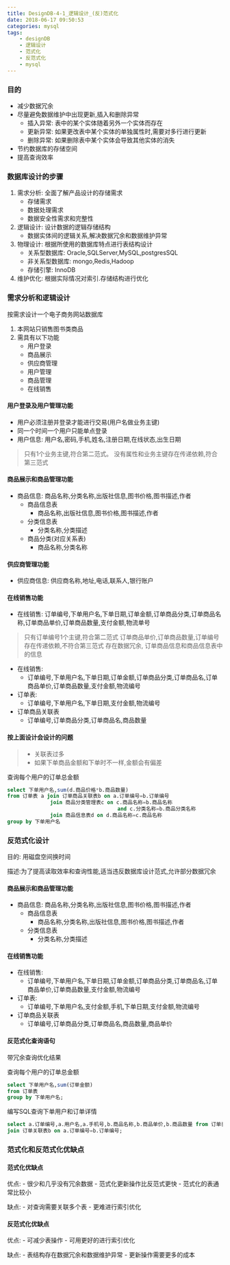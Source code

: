 ```yaml
---
title: DesignDB-4-1_逻辑设计_(反)范式化
date: 2018-06-17 09:50:53
categories: mysql
tags:
    - designDB
    - 逻辑设计
    - 范式化
    - 反范式化
    - mysql
---
```


### 目的
- 减少数据冗余
- 尽量避免数据维护中出现更新,插入和删除异常
    - 插入异常: 表中的某个实体随着另外一个实体而存在
    - 更新异常: 如果更改表中某个实体的单独属性时,需要对多行进行更新
    - 删除异常: 如果删除表中某个实体会导致其他实体的消失
- 节约数据库的存储空间
- 提高查询效率

### 数据库设计的步骤

1. 需求分析: 全面了解产品设计的存储需求
    - 存储需求
    - 数据处理需求
    - 数据安全性需求和完整性
2. 逻辑设计: 设计数据的逻辑存储结构
    - 数据实体间的逻辑关系,解决数据冗余和数据维护异常
3. 物理设计: 根据所使用的数据库特点进行表结构设计
    - 关系型数据库: Oracle,SQLServer,MySQL,postgresSQL
    - 非关系型数据库: mongo,Redis,Hadoop
    - 存储引擎: InnoDB
4. 维护优化: 根据实际情况对索引.存储结构进行优化

### 需求分析和逻辑设计

按需求设计一个电子商务网站数据库
1. 本网站只销售图书类商品
2. 需具有以下功能
    - 用户登录
    - 商品展示
    - 供应商管理
    - 用户管理
    - 商品管理
    - 在线销售

#### 用户登录及用户管理功能
- 用户必须注册并登录才能进行交易(用户名做业务主键)
- 同一个时间一个用户只能单点登录
- 用户信息: 用户名,密码,手机,姓名,注册日期,在线状态,出生日期

> 只有1个业务主键,符合第二范式。 没有属性和业务主键存在传递依赖,符合第三范式


#### 商品展示和商品管理功能
- 商品信息: 商品名称,分类名称,出版社信息,图书价格,图书描述,作者
    - 商品信息表
        - 商品名称,出版社信息,图书价格,图书描述,作者
    - 分类信息表
        - 分类名称,分类描述
    - 商品分类(对应关系表)
        - 商品名称,分类名称

#### 供应商管理功能
- 供应商信息: 供应商名称,地址,电话,联系人,银行账户

#### 在线销售功能
- 在线销售: 订单编号,下单用户名,下单日期,订单金额,订单商品分类,订单商品名称,订单商品单价,订单商品数量,支付金额,物流单号
> 只有订单编号1个主键,符合第二范式
> 订单商品单价,订单商品数量,订单编号存在传递依赖,不符合第三范式
> 存在数据冗余, 订单商品信息和商品信息表中的信息

- 在线销售:
    - 订单编号,下单用户名,下单日期,订单金额,订单商品分类,订单商品名,订单商品单价,订单商品数量,支付金额,物流编号
- 订单表:
    - 订单编号,下单用户名,下单日期,支付金额,物流编号
- 订单商品关联表
    - 订单编号,订单商品分类,订单商品名,商品数量
#### 按上面设计会设计的问题
>* 关联表过多
>* 如果下单商品金额和下单时不一样,金额会有偏差

查询每个用户的订单总金额
```sql
select 下单用户名,sum(d.商品价格*b.商品数量)
from 订单表 a join 订单商品关联表b on a.订单编号=b.订单编号
              join 商品分类管理表c on c.商品名称=b.商品名称
                                    and c.分类名称=b.商品分类名称
              join 商品信息表d on d.商品名称=c.商品名称
group by 下单用户名
```

### 反范式化设计

目的: 用磁盘空间换时间

描述:为了提高读取效率和查询性能,适当违反数据库设计范式,允许部分数据冗余

#### 商品展示和商品管理功能
- 商品信息: 商品名称,分类名称,出版社信息,图书价格,图书描述,作者
   - 商品信息表
        - 商品名称,分类名称,出版社信息,图书价格,图书描述,作者
   - 分类信息表
        - 分类名称,分类描述

#### 在线销售功能
- 在线销售:
    - 订单编号,下单用户名,下单日期,订单金额,订单商品分类,订单商品名,订单商品单价,订单商品数量,支付金额,物流编号
- 订单表:
    - 订单编号,下单用户名,支付金额,手机,下单日期,支付金额,物流编号
- 订单商品关联表
    - 订单编号,订单商品分类,订单商品名,商品数量,商品单价

#### 反范式化查询语句

带冗余查询优化结果

查询每个用户的订单总金额
```sql
select 下单用户名,sum(订单金额)
from 订单表
group by 下单用户名;
```

编写SQL查询下单用户和订单详情

```sql
select a.订单编号,a.用户名,a.手机号,b.商品名称,b.商品单价,b.商品数量 from 订单表a
join 订单关联表b on a.订单编号=b.订单编号;
```

### 范式化和反范式化优缺点

#### 范式化优缺点

优点:
    - 很少和几乎没有冗余数据
    - 范式化更新操作比反范式更快
    - 范式化的表通常比较小

缺点:
    - 对查询需要关联多个表
    - 更难进行索引优化

#### 反范式化优缺点

优点:
    - 可减少表操作
    - 可用更好的进行索引优化

缺点:
    - 表结构存在数据冗余和数据维护异常
    - 更新操作需要更多的成本

